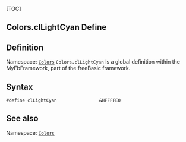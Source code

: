 [TOC]
## Colors.clLightCyan Define

## Definition
Namespace: [`Colors`](Colors.md)
`Colors.clLightCyan` Is a global definition within the MyFbFramework, part of the freeBasic framework.
## Syntax

```freeBasic
#define clLightCyan                &HFFFFE0
```

## See also
Namespace: [`Colors`](Colors.md)
